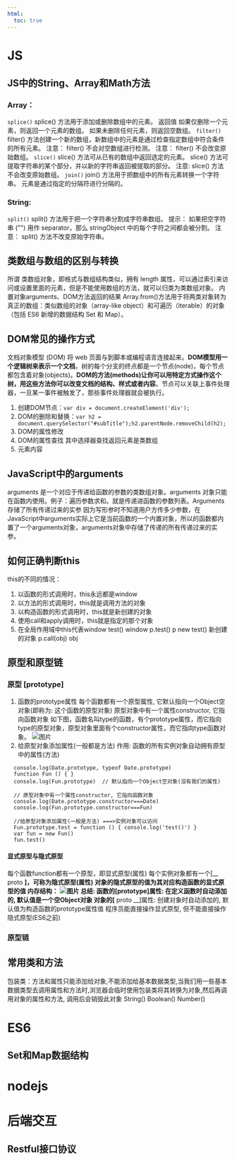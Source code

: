 ```yaml
---
html:
  toc: true
---
```

# JS
## JS中的String、Array和Math方法
### Array：
``splice()``
splice() 方法用于添加或删除数组中的元素。
返回值
如果仅删除一个元素，则返回一个元素的数组。 如果未删除任何元素，则返回空数组。
``filter()``
filter() 方法创建一个新的数组，新数组中的元素是通过检查指定数组中符合条件的所有元素。
注意： filter() 不会对空数组进行检测。
注意： filter() 不会改变原始数组。
``slice()``
slice() 方法可从已有的数组中返回选定的元素。
slice() 方法可提取字符串的某个部分，并以新的字符串返回被提取的部分。
注意: slice() 方法不会改变原始数组。
``join()``
join() 方法用于把数组中的所有元素转换一个字符串。
元素是通过指定的分隔符进行分隔的。
### String:
``split()``
split() 方法用于把一个字符串分割成字符串数组。
提示： 如果把空字符串 ("") 用作 separator，那么 stringObject 中的每个字符之间都会被分割。
注意： split() 方法不改变原始字符串。
## 类数组与数组的区别与转换
所谓 类数组对象，即格式与数组结构类似，拥有 length 属性，可以通过索引来访问或设置里面的元素，但是不能使用数组的方法，就可以归类为类数组对象。
内置对象arguments、DOM方法返回的结果
Array.from()方法用于将两类对象转为真正的数组：类似数组的对象（array-like object）和可遍历（iterable）的对象（包括 ES6 新增的数据结构 Set 和 Map）。
## DOM常见的操作方式
文档对象模型 (DOM) 将 web 页面与到脚本或编程语言连接起来。**DOM模型用一个逻辑树来表示一个文档**，树的每个分支的终点都是一个节点(node)，每个节点都包含着对象(objects)。**DOM的方法(methods)让你可以用特定方式操作这个树，用这些方法你可以改变文档的结构、样式或者内容**。节点可以关联上事件处理器，一旦某一事件被触发了，那些事件处理器就会被执行。
1. 创建DOM节点：``var div = document.createElement('div');``
2. DOM的删除和替换：``var h2 = document.querySelector("#subTitle");h2.parentNode.removeChild(h2);``
3. DOM的属性修改
4. DOM的属性查找 其中选择器查找返回元素是类数组
5. 元素内容
## JavaScript中的arguments
arguments 是一个对应于传递给函数的参数的类数组对象。arguments 对象只能在函数内使用。例子：遍历参数求和。就是传递进函数的参数列表。Arguments存储了所有传递过来的实参
因为写形参时不知道用户方传多少参数，在JavaScript中arguments实际上它是当前函数的一个内置对象，所以的函数都内置了一个arguments对象，arguments对象中存储了传递的所有传递过来的实参。
## 如何正确判断this
this的不同的情况：
1. 以函数的形式调用时，this永远都是window
2. 以方法的形式调用时，this就是调用方法的对象
3. 以构造函数的形式调用时，this就是新创建的对象
4. 使用call和apply调用时，this就是指定的那个对象
5. 在全局作用域中this代表window
test() window
p.test() p
new test() 新创建的对象
p.call(obj) obj
## 原型和原型链
### 原型 [prototype]

1. 函数的prototype属性
每个函数都有一个原型属性, 它默认指向一个Object空对象(即称为: 这个函数的原型对象)
原型对象中有一个属性constructor, 它指向函数对象
如下图，函数名叫type的函数，有个prototype属性，而它指向type的原型对象，原型对象里面有个constructor属性，而它指向type函数对象。
![图片](F:/desk/web前端/web/JS/img/123.png)
1. 给原型对象添加属性(一般都是方法)
作用: 函数的所有实例对象自动拥有原型中的属性(方法)
```
  console.log(Date.prototype, typeof Date.prototype)
  function Fun () { }
  console.log(Fun.prototype)  // 默认指向一个Object空对象(没有我们的属性)
  
  // 原型对象中有一个属性constructor, 它指向函数对象
  console.log(Date.prototype.constructor===Date)
  console.log(Fun.prototype.constructor===Fun)
  
  //给原型对象添加属性(一般是方法) ===>实例对象可以访问
  Fun.prototype.test = function () { console.log('test()') }
  var fun = new Fun()
  fun.test()
```
#### 显式原型与隐式原型
每个函数function都有一个原型，即显式原型(属性)
每个实例对象都有一个[__ proto __]，可称为隐式原型(属性)
对象的隐式原型的值为其对应构造函数的显式原型的值
内存结构：
![图片](F:/desk/web前端/web/JS/img/234.png)
总结:
函数的[prototype]属性: 在定义函数时自动添加的, 默认值是一个空Object对象
对象的[__ proto __]属性: 创建对象时自动添加的, 默认值为构造函数的prototype属性值
程序员能直接操作显式原型, 但不能直接操作隐式原型(ES6之前)
### 原型链

## 常用类和方法
包装类：方法和属性只能添加给对象,不能添加给基本数据类型,当我们用一些基本数据类型去调用属性和方法时,浏览器会临时使用包装类将其转换为对象,然后再调用对象的属性和方法, 调用后会销毁此对象
String() Boolean() Number()
# ES6
## Set和Map数据结构
# nodejs
# 后端交互
## Restful接口协议
